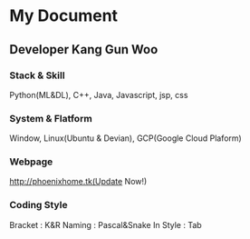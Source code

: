 # My Document
## Developer Kang Gun Woo
### Stack & Skill
Python(ML&DL), C++, Java, Javascript, jsp, css
### System & Flatform
Window, Linux(Ubuntu & Devian), GCP(Google Cloud Plaform)
### Webpage
http://phoenixhome.tk(Update Now!)
### Coding Style
Bracket : K&R
Naming : Pascal&Snake
In Style : Tab
